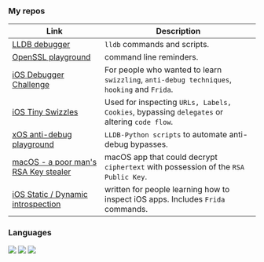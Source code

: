 
### My repos

Link | Description   
--|---
[LLDB debugger](https://github.com/rustymagnet3000/lldb_debugger_and_reversing_ios_apps)  | `lldb` commands and scripts.
[OpenSSL playground](https://gist.github.com/rustymagnet3000/e1bad38d30827e2f9f68bedc7534084d) |  command line reminders.
[iOS Debugger Challenge](https://github.com/rustymagnet3000/debugger_challenge) |  For people who wanted to learn `swizzling`, `anti-debug techniques`, `hooking` and `Frida`.  
[iOS Tiny Swizzles](https://github.com/rustymagnet3000/reverse_engineer_ios_with_swizzles) | Used for inspecting `URLs, Labels, Cookies`, bypassing `delegates` or altering `code flow`.
[xOS anti-debug playground](https://github.com/rustymagnet3000/anti_debug_playground) |   `LLDB-Python scripts` to automate anti-debug bypasses.
[macOS - a poor man's RSA Key stealer](https://github.com/rustymagnet3000/poor_man_rsa_secret_stealer) | macOS app that could decrypt `ciphertext` with possession of the `RSA Public Key`.
[iOS Static / Dynamic introspection](https://gist.github.com/rustymagnet3000/605c333519cd265c7eac9d556f46dc75)|  written for people learning how to inspect iOS apps. Includes `Frida` commands.

### Languages
![](https://img.shields.io/badge/Code-ObjectiveC-informational?style=for-the-badge&logo=hello&logoColor=white&color=2bbc8a)
![](https://img.shields.io/badge/Code-Swift-informational?style=for-the-badge&logo=hello&logoColor=white&color=2bbc8a)
![](https://img.shields.io/badge/Code-c-informational?style=for-the-badge&logo=hello&logoColor=white&color=2bbc8a)


